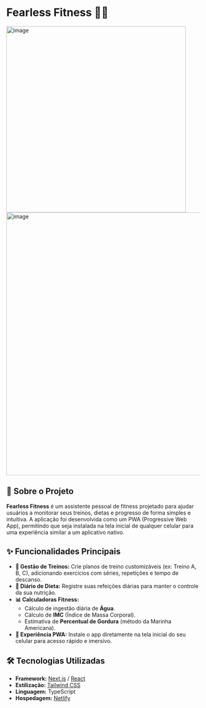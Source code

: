 # Fearless Fitness 🏋️‍♂️

<img width="468" height="485" alt="image" src="https://github.com/user-attachments/assets/6e47d74c-772f-400c-b71d-2bc9987db1e4" />
<img width="1602" height="685" alt="image" src="https://github.com/user-attachments/assets/e6b1d2d0-df79-457d-965c-5324e612db05" />


## 📝 Sobre o Projeto

**Fearless Fitness** é um assistente pessoal de fitness projetado para ajudar usuários a monitorar seus treinos, dietas e progresso de forma simples e intuitiva. A aplicação foi desenvolvida como um PWA (Progressive Web App), permitindo que seja instalada na tela inicial de qualquer celular para uma experiência similar a um aplicativo nativo.

## ✨ Funcionalidades Principais

-   **💪 Gestão de Treinos:** Crie planos de treino customizáveis (ex: Treino A, B, C), adicionando exercícios com séries, repetições e tempo de descanso.
-   **🍎 Diário de Dieta:** Registre suas refeições diárias para manter o controle da sua nutrição.
-   **📊 Calculadoras Fitness:**
    -   Cálculo de ingestão diária de **Água**.
    -   Cálculo de **IMC** (Índice de Massa Corporal).
    -   Estimativa de **Percentual de Gordura** (método da Marinha Americana).
-   **📱 Experiência PWA:** Instale o app diretamente na tela inicial do seu celular para acesso rápido e imersivo.

## 🛠️ Tecnologias Utilizadas

-   **Framework:** [Next.js](https://nextjs.org/) / [React](https://react.dev/)
-   **Estilização:** [Tailwind CSS](https://tailwindcss.com/)
-   **Linguagem:** TypeScript
-   **Hospedagem:** [Netlify](https://www.netlify.com/)
